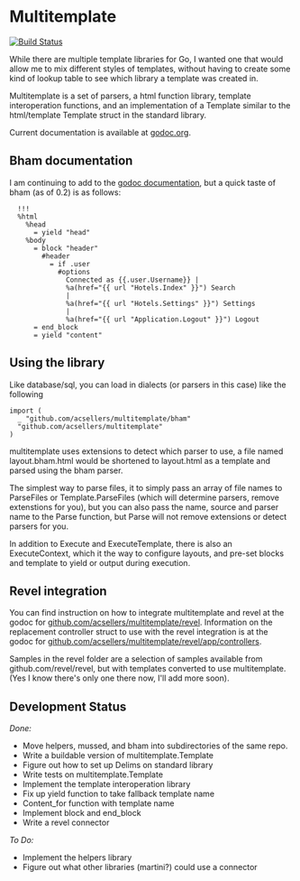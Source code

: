 Multitemplate
=============

[![Build Status](https://travis-ci.org/acsellers/multitemplate.svg?branch=master)](https://travis-ci.org/acsellers/multitemplate)

While there are multiple template libraries for Go, I wanted one that would allow
me to mix different styles of templates, without having to create some kind of
lookup table to see which library a template was created in.

Multitemplate is a set of parsers, a html function library, template
interoperation functions, and an implementation of a Template similar to the
html/template Template struct in the standard library.

Current documentation is available at [godoc.org](http://godoc.org/github.com/acsellers/multitemplate).

Bham documentation
------------------

I am continuing to add to the [godoc documentation](http://godoc.org/github.com/acsellers/multitemplate/bham),
but a quick taste of bham (as of 0.2) is as follows:

```
  !!!
  %html
    %head
      = yield "head"
    %body
      = block "header"
        #header
          = if .user
            #options
              Connected as {{.user.Username}} |
              %a(href="{{ url "Hotels.Index" }}") Search
              |
              %a(href="{{ url "Hotels.Settings" }}") Settings
              |
              %a(href="{{ url "Application.Logout" }}") Logout
      = end_block
      = yield "content"
```


Using the library
-----------------

Like database/sql, you can load in dialects (or parsers in this case) like the following

```
import (
  _ "github.com/acsellers/multitemplate/bham"
  "github.com/acsellers/multitemplate"
)
```

multitemplate uses extensions to detect which parser to use, a file named layout.bham.html
would be shortened to layout.html as a template and parsed using the bham parser.

The simplest way to parse files, it to simply pass an array of file names to ParseFiles or 
Template.ParseFiles (which will determine parsers, remove extenstions for you), but you can 
also pass the name, source and parser name to the Parse function, but Parse will not remove
extensions or detect parsers for you.

In addition to Execute and ExecuteTemplate, there is also an ExecuteContext, which it the
way to configure layouts, and pre-set blocks and template to yield or output during execution.



Revel integration
-----------------

You can find instruction on how to integrate multitemplate and revel at the godoc for
[github.com/acsellers/multitemplate/revel](http://godoc.org/github.com/acsellers/multitemplate/revel).
Information on the replacement controller struct to use with the revel integration is at the godoc for
[github.com/acsellers/multitemplate/revel/app/controllers](http://godoc.org/github.com/acsellers/multitemplate/revel/app/controllers).

Samples in the revel folder are a selection of samples available from
github.com/revel/revel, but with templates converted to use multitemplate. (Yes I
know there's only one there now, I'll add more soon).


Development Status
------------------

_Done:_

* Move helpers, mussed, and bham into subdirectories of the same repo.
* Write a buildable version of multitemplate.Template
* Figure out how to set up Delims on standard library
* Write tests on multitemplate.Template
* Implement the template interoperation library
* Fix up yield function to take fallback template name
* Content_for function with template name
* Implement block and end_block
* Write a revel connector

_To Do:_

* Implement the helpers library
* Figure out what other libraries (martini?) could use a connector
